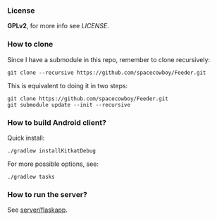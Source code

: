 ### License

**GPLv2**, for more info see *LICENSE*.

### How to clone

Since I have a submodule in this repo, remember to clone recursively:

    git clone --recursive https://github.com/spacecowboy/Feeder.git

This is equivalent to doing it in two steps:

    git clone https://github.com/spacecowboy/Feeder.git
    git submodule update --init --recursive

### How to build Android client?

Quick install:

    ./gradlew installKitkatDebug

For more possible options, see:

    ./gradlew tasks

### How to run the server?

See [server/flaskapp](server/flaskapp).
